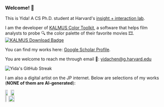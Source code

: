### Welcome! :raised_hands:

<!-- This is Yida! A young fella :man_student: with an active mind :brain: that aspires to make ML / AI more intelligible through mechanistic interpretability and visualization tools. -->

This is Yida! A CS Ph.D. student at Harvard's [insight + interaction lab](https://insight.seas.harvard.edu/).

I am the developer of [KALMUS Color Toolkit](https://github.com/KALMUS-Color-Toolkit/KALMUS), a software that helps film analysts to probe :mag: the color palette of their favorite movies :film_strip:. [![KALMUS Download Badge](https://img.shields.io/pypi/dm/kalmus)](https://pypi.org/project/kalmus/)

You can find my works here: [Google Scholar Profile](https://scholar.google.com/citations?user=PptmLrYAAAAJ&hl=en).

You are welcome to reach me through email :e-mail:: <yidachen@g.harvard.edu>

![Yida's GitHub Streak](http://github-readme-streak-stats.herokuapp.com?user=yc015&theme=radical&hide_border=true&date_format=M%20j%5B%2C%20Y%5D)

I am also a digital artist on the JP internet. Below are selections of my works (**NONE of them are AI-generated**):

<div style="display:flex; flex-wrap:wrap; padding: 0; margin: 0; width: fit-content">
  <img src="https://github.com/yc015/yc015/assets/69224866/7ef3d28d-e2f2-4752-8119-4cb546dd89d4" width="45.45%" padding="0" margin="0"/>
  <img src="https://github.com/yc015/yc015/assets/69224866/7a42ca4d-3dbb-420e-a9af-deaec238e85d" width="52.45%" padding="0" margin="0"/>
</div>
<div style="display:flex; flex-wrap:wrap; padding: 0; margin: 0; width: fit-content">
  <img src="https://github.com/yc015/yc015/assets/69224866/bc0c7b9f-e5ec-46fa-81ee-4fcda813dfa5" width="26.9%" padding="0" margin="0"/>
  <img src="https://github.com/yc015/yc015/assets/69224866/c5ed5554-b1ee-4cc9-b8cd-af7ae3221dc6" width="71%" padding="0" margin="0"/>
<!--   <img src="https://github.com/yc015/yc015/assets/69224866/551c43ac-aa21-456d-b33f-755e012b70be" height="315px" padding="0" margin="0"/> -->
</div>
<div style="display:flex; flex-wrap:wrap; padding: 0; margin: 0;">


</div>

<!--
**yc015/yc015** is a ✨ _special_ ✨ repository because its `README.md` (this file) appears on your GitHub profile.

Here are some ideas to get you started:

- 🔭 I’m currently working on ...
- 🌱 I’m currently learning ...
- 👯 I’m looking to collaborate on ...
- 🤔 I’m looking for help with ...
- 💬 Ask me about ...
- 📫 How to reach me: ...
- 😄 Pronouns: ...
- ⚡ Fun fact: ...
-->
